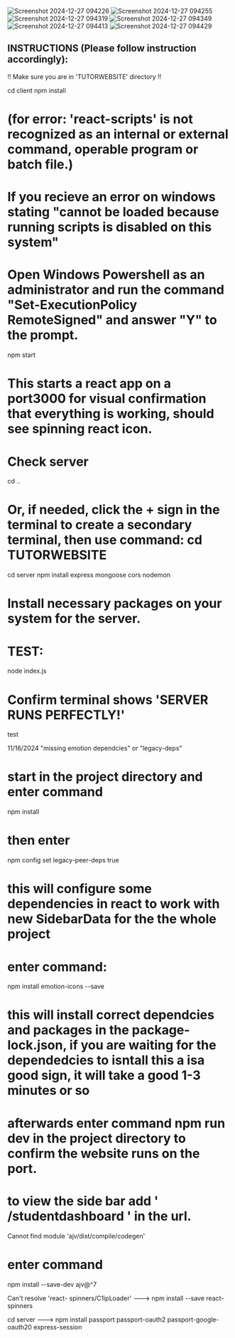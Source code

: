 ![Screenshot 2024-12-27 094226](https://github.com/user-attachments/assets/50a669f5-37c6-4a07-b1e5-9f940875cf84)
![Screenshot 2024-12-27 094255](https://github.com/user-attachments/assets/31c978e5-c267-40f5-8a37-a52403844c1b)
![Screenshot 2024-12-27 094319](https://github.com/user-attachments/assets/0601e487-4700-4a5a-bb72-b99988b8e617)
![Screenshot 2024-12-27 094349](https://github.com/user-attachments/assets/ccf8e54f-d239-406a-846c-5657db6ec391)
![Screenshot 2024-12-27 094413](https://github.com/user-attachments/assets/43d45264-b6c8-4d9f-b261-e8632bfda266)
![Screenshot 2024-12-27 094429](https://github.com/user-attachments/assets/b4a61bef-70d8-437e-b439-69d491bb9bf1)



## INSTRUCTIONS (Please follow instruction accordingly):

!! Make sure you are in 'TUTORWEBSITE' directory !!

cd client
npm install

# (for error: 'react-scripts' is not recognized as an internal or external command, operable program or batch file.)

# If you recieve an error on windows stating "cannot be loaded because running scripts is disabled on this system"

# Open Windows Powershell as an administrator and run the command "Set-ExecutionPolicy RemoteSigned" and answer "Y" to the prompt.

npm start

# This starts a react app on a port3000 for visual confirmation that everything is working, should see spinning react icon.

# Check server

cd ..

# Or, if needed, click the + sign in the terminal to create a secondary terminal, then use command: cd TUTORWEBSITE

cd server
npm install express mongoose cors nodemon

# Install necessary packages on your system for the server.

# TEST:

node index.js

# Confirm terminal shows 'SERVER RUNS PERFECTLY!'

test

11/16/2024 "missing emotion dependcies" or "legacy-deps"

# start in the project directory and enter command

npm install

# then enter

npm config set legacy-peer-deps true

# this will configure some dependencies in react to work with new SidebarData for the the whole project

# enter command:

npm install emotion-icons --save

# this will install correct dependcies and packages in the package-lock.json, if you are waiting for the dependedcies to isntall this a isa good sign, it will take a good 1-3 minutes or so

# afterwards enter command npm run dev in the project directory to confirm the website runs on the port.

# to view the side bar add ' /studentdashboard ' in the url.

Cannot find module 'ajv/dist/compile/codegen'

# enter command

npm install --save-dev ajv@^7

Can't resolve 'react- spinners/C1ipLoader' ---> npm install --save react-spinners

cd server ---> npm install passport passport-oauth2 passport-google-oauth20 express-session
